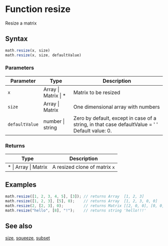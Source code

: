 # Function resize

Resize a matrix


## Syntax

```js
math.resize(x, size)
math.resize(x, size, defaultValue)
```

### Parameters

Parameter | Type | Description
--------- | ---- | -----------
`x` | Array &#124; Matrix &#124; * | Matrix to be resized
`size` | Array &#124; Matrix | One dimensional array with numbers
`defaultValue` | number &#124; string | Zero by default, except in case of a string, in that case defaultValue = ' ' Default value: 0.

### Returns

Type | Description
---- | -----------
* &#124; Array &#124; Matrix | A resized clone of matrix `x`


## Examples

```js
math.resize([1, 2, 3, 4, 5], [3]); // returns Array  [1, 2, 3]
math.resize([1, 2, 3], [5], 0);    // returns Array  [1, 2, 3, 0, 0]
math.resize(2, [2, 3], 0);         // returns Matrix [[2, 0, 0], [0, 0, 0]]
math.resize("hello", [8], "!");    // returns string 'hello!!!'
```


## See also

[size](size.md),
[squeeze](squeeze.md),
[subset](subset.md)


<!-- Note: This file is automatically generated from source code comments. Changes made in this file will be overridden. -->
